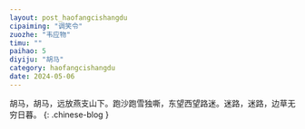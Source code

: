 ```yaml
---
layout: post_haofangcishangdu
cipaiming: "调笑令"
zuozhe: "韦应物"
timu: ""
paihao: 5
diyiju: "胡马"
category: haofangcishangdu
date: 2024-05-06
---
```


胡马，胡马，远放燕支山下。跑沙跑雪独嘶，东望西望路迷。迷路，迷路，边草无穷日暮。
{: .chinese-blog }
